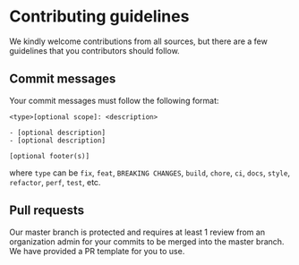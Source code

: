 # Contributing guidelines

We kindly welcome contributions from all sources, but there are a few guidelines that you contributors should follow.

## Commit messages

Your commit messages must follow the following format:

```
<type>[optional scope]: <description>

- [optional description]
- [optional description]

[optional footer(s)]
```

where `type` can be `fix`, `feat`, `BREAKING CHANGES`, `build`, `chore`, `ci`, `docs`, `style`, `refactor`, `perf`, `test`, etc.

## Pull requests

Our master branch is protected and requires at least 1 review from an organization admin for your commits to be merged into the master branch. We have provided a PR template for you to use.
